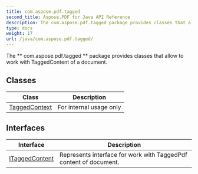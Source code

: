 ```yaml
---
title: com.aspose.pdf.tagged
second_title: Aspose.PDF for Java API Reference
description: The com.aspose.pdf.tagged package provides classes that allow to work with TaggedContent of a document.
type: docs
weight: 17
url: /java/com.aspose.pdf.tagged/
---
```


The ** com.aspose.pdf.tagged ** package provides classes that allow to work with TaggedContent of a document.


## Classes

| Class | Description |
| --- | --- |
| [TaggedContext](../com.aspose.pdf.tagged/taggedcontext) | For internal usage only |

## Interfaces

| Interface | Description |
| --- | --- |
| [ITaggedContent](../com.aspose.pdf.tagged/itaggedcontent) | Represents interface for work with TaggedPdf content of document. |
